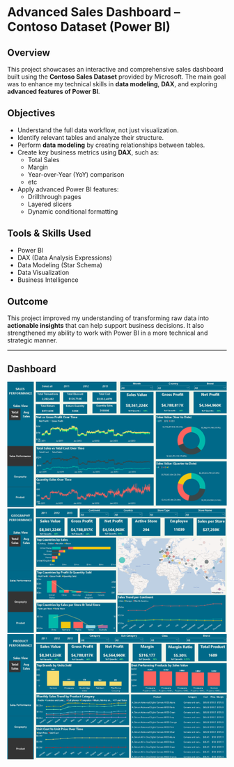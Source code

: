 # Advanced Sales Dashboard – Contoso Dataset (Power BI)

## Overview
This project showcases an interactive and comprehensive sales dashboard built using the **Contoso Sales Dataset** provided by Microsoft. The main goal was to enhance my technical skills in **data modeling**, **DAX**, and exploring **advanced features of Power BI**.

## Objectives
- Understand the full data workflow, not just visualization.
- Identify relevant tables and analyze their structure.
- Perform **data modeling** by creating relationships between tables.
- Create key business metrics using **DAX**, such as:
  - Total Sales
  - Margin
  - Year-over-Year (YoY) comparison
  - etc
- Apply advanced Power BI features:
  - Drillthrough pages
  - Layered slicers
  - Dynamic conditional formatting

## Tools & Skills Used
- Power BI
- DAX (Data Analysis Expressions)
- Data Modeling (Star Schema)
- Data Visualization
- Business Intelligence

## Outcome
This project improved my understanding of transforming raw data into **actionable insights** that can help support business decisions. It also strengthened my ability to work with Power BI in a more technical and strategic manner.

---

## Dashboard

![Sales Performance](Sales%20Performance.png)
![Geography Performance](Geography%20Sales.png)
![Product Performance](Product%20Sales.png)




